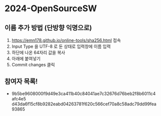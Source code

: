 # 2024-OpenSourceSW

## 이름 추가 방법 (단방향 익명으로) 
1. https://emn178.github.io/online-tools/sha256.html 접속
2. Input Type 을 UTF-8 로 둔 상태로 입력창에 이름 입력
3. 하단에 나온 64자리 값을 복사
4. 아래에 붙여넣기
5. Commit changes 클릭

## 참여자 목록!
- 9b5be9608000f9d49e3ca411b40c84041ae7c32676d76beb2f8b6011c4afc4e5
d43da6f15cf8b9282eabd04263781f620c566cef70a8c58adc79dd99fea93865
